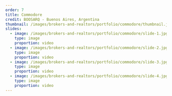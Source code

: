 ```yaml
---
order: 7
title: Commodore
credit: BOOSARQ - Buenos Aires, Argentina
thumbnail: /images/brokers-and-realtors/portfolio/commodore/thumbnail.jpg
slides:
  - image: /images/brokers-and-realtors/portfolio/commodore/slide-1.jpg
    type: image
    proportion: video
  - image: /images/brokers-and-realtors/portfolio/commodore/slide-2.jpg
    type: image
    proportion: video
  - image: /images/brokers-and-realtors/portfolio/commodore/slide-3.jpg
    type: image
    proportion: video
  - image: /images/brokers-and-realtors/portfolio/commodore/slide-4.jpg
    type: image
    proportion: video
---
```


